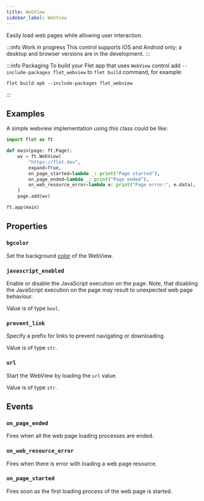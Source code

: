 ```yaml
---
title: WebView
sidebar_label: WebView
---
```


Easily load web pages while allowing user interaction.

:::info Work in progress
This control supports iOS and Android only; a desktop and browser versions are in the development.
:::

:::info Packaging
To build your Flet app that uses `WebView` control add `--include-packages flet_webview` to `flet build` command, for example:

```
flet build apk --include-packages flet_webview
```
:::

## Examples

A simple webview implementation using this class could be like:

```python
import flet as ft

def main(page: ft.Page):
    wv = ft.WebView(
        "https://flet.dev",
        expand=True,
        on_page_started=lambda _: print("Page started"),
        on_page_ended=lambda _: print("Page ended"),
        on_web_resource_error=lambda e: print("Page error:", e.data),
    )
    page.add(wv)

ft.app(main)
```


## Properties

### `bgcolor`

Set the background [color](/docs/reference/colors) of the WebView.

### `javascript_enabled`

Enable or disable the JavaScript execution on the page. Note, that disabling the JavaScript execution on the page may result to unexpected web page behaviour.

Value is of type `bool`.

### `prevent_link`

Specify a prefix for links to prevent navigating or downloading.

Value is of type `str`.

### `url`

Start the WebView by loading the `url` value.

Value is of type `str`.

## Events

### `on_page_ended`

Fires when all the web page loading processes are ended.

### `on_web_resource_error`

Fires when there is error with loading a web page resource.

### `on_page_started`

Fires soon as the first loading process of the web page is started.